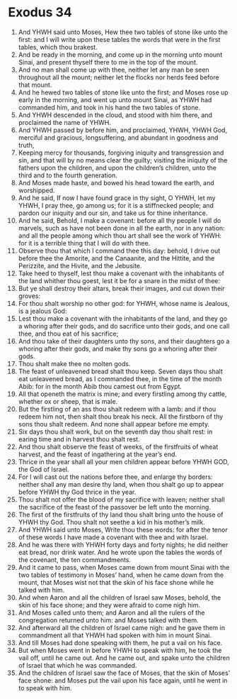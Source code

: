 ﻿# Exodus 34
1. And YHWH said unto Moses, Hew thee two tables of stone like unto the first: and I will write upon these tables the words that were in the first tables, which thou brakest. 
2. And be ready in the morning, and come up in the morning unto mount Sinai, and present thyself there to me in the top of the mount. 
3. And no man shall come up with thee, neither let any man be seen throughout all the mount; neither let the flocks nor herds feed before that mount. 
4.  And he hewed two tables of stone like unto the first; and Moses rose up early in the morning, and went up unto mount Sinai, as YHWH had commanded him, and took in his hand the two tables of stone. 
5. And YHWH descended in the cloud, and stood with him there, and proclaimed the name of YHWH. 
6. And YHWH passed by before him, and proclaimed, YHWH, YHWH God, merciful and gracious, longsuffering, and abundant in goodness and truth, 
7. Keeping mercy for thousands, forgiving iniquity and transgression and sin, and that will by no means clear the guilty; visiting the iniquity of the fathers upon the children, and upon the children’s children, unto the third and to the fourth generation. 
8. And Moses made haste, and bowed his head toward the earth, and worshipped. 
9. And he said, If now I have found grace in thy sight, O YHWH, let my YHWH, I pray thee, go among us; for it is a stiffnecked people; and pardon our iniquity and our sin, and take us for thine inheritance. 
10.  And he said, Behold, I make a covenant: before all thy people I will do marvels, such as have not been done in all the earth, nor in any nation: and all the people among which thou art shall see the work of YHWH: for it is a terrible thing that I will do with thee. 
11. Observe thou that which I command thee this day: behold, I drive out before thee the Amorite, and the Canaanite, and the Hittite, and the Perizzite, and the Hivite, and the Jebusite. 
12. Take heed to thyself, lest thou make a covenant with the inhabitants of the land whither thou goest, lest it be for a snare in the midst of thee: 
13. But ye shall destroy their altars, break their images, and cut down their groves: 
14. For thou shalt worship no other god: for YHWH, whose name is Jealous, is a jealous God: 
15. Lest thou make a covenant with the inhabitants of the land, and they go a whoring after their gods, and do sacrifice unto their gods, and one call thee, and thou eat of his sacrifice; 
16. And thou take of their daughters unto thy sons, and their daughters go a whoring after their gods, and make thy sons go a whoring after their gods. 
17. Thou shalt make thee no molten gods. 
18.  The feast of unleavened bread shalt thou keep. Seven days thou shalt eat unleavened bread, as I commanded thee, in the time of the month Abib: for in the month Abib thou camest out from Egypt. 
19. All that openeth the matrix is mine; and every firstling among thy cattle, whether ox or sheep, that is male. 
20. But the firstling of an ass thou shalt redeem with a lamb: and if thou redeem him not, then shalt thou break his neck. All the firstborn of thy sons thou shalt redeem. And none shall appear before me empty. 
21.  Six days thou shalt work, but on the seventh day thou shalt rest: in earing time and in harvest thou shalt rest. 
22.  And thou shalt observe the feast of weeks, of the firstfruits of wheat harvest, and the feast of ingathering at the year’s end. 
23.  Thrice in the year shall all your men children appear before YHWH GOD, the God of Israel. 
24. For I will cast out the nations before thee, and enlarge thy borders: neither shall any man desire thy land, when thou shalt go up to appear before YHWH thy God thrice in the year. 
25. Thou shalt not offer the blood of my sacrifice with leaven; neither shall the sacrifice of the feast of the passover be left unto the morning. 
26. The first of the firstfruits of thy land thou shalt bring unto the house of YHWH thy God. Thou shalt not seethe a kid in his mother’s milk. 
27. And YHWH said unto Moses, Write thou these words: for after the tenor of these words I have made a covenant with thee and with Israel. 
28. And he was there with YHWH forty days and forty nights; he did neither eat bread, nor drink water. And he wrote upon the tables the words of the covenant, the ten commandments. 
29.  And it came to pass, when Moses came down from mount Sinai with the two tables of testimony in Moses’ hand, when he came down from the mount, that Moses wist not that the skin of his face shone while he talked with him. 
30. And when Aaron and all the children of Israel saw Moses, behold, the skin of his face shone; and they were afraid to come nigh him. 
31. And Moses called unto them; and Aaron and all the rulers of the congregation returned unto him: and Moses talked with them. 
32. And afterward all the children of Israel came nigh: and he gave them in commandment all that YHWH had spoken with him in mount Sinai. 
33. And till Moses had done speaking with them, he put a vail on his face. 
34. But when Moses went in before YHWH to speak with him, he took the vail off, until he came out. And he came out, and spake unto the children of Israel that which he was commanded. 
35. And the children of Israel saw the face of Moses, that the skin of Moses’ face shone: and Moses put the vail upon his face again, until he went in to speak with him. 
